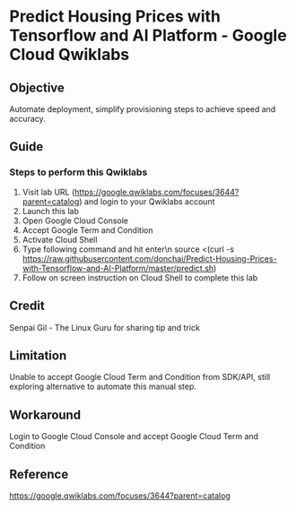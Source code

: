 # Predict Housing Prices with Tensorflow and AI Platform - Google Cloud Qwiklabs

## Objective

Automate deployment, simplify provisioning steps to achieve speed and accuracy.

## Guide

### Steps to perform this Qwiklabs
1. Visit lab URL (https://google.qwiklabs.com/focuses/3644?parent=catalog) and login to your Qwiklabs account
2. Launch this lab
3. Open Google Cloud Console
4. Accept Google Term and Condition
5. Activate Cloud Shell
6. Type following command and hit enter\n
source <(curl -s https://raw.githubusercontent.com/donchai/Predict-Housing-Prices-with-Tensorflow-and-AI-Platform/master/predict.sh)
7. Follow on screen instruction on Cloud Shell to complete this lab

## Credit
Senpai Gil - The Linux Guru for sharing tip and trick

## Limitation

Unable to accept Google Cloud Term and Condition from SDK/API, still exploring alternative to automate this manual step.

## Workaround

Login to Google Cloud Console and accept Google Cloud Term and Condition

## Reference 

https://google.qwiklabs.com/focuses/3644?parent=catalog
